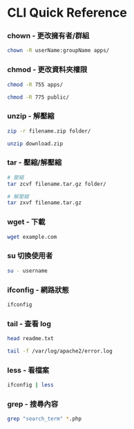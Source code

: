 # CLI Quick Reference

### chown - 更改擁有者/群組
```sh
chown -R userName:groupName apps/
```

### chmod - 更改資料夾權限
```sh
chmod -R 755 apps/
```
```sh
chmod -R 775 public/
```

### unzip - 解壓縮
```sh
zip -r filename.zip folder/
```
```sh
unzip download.zip
```

### tar - 壓縮/解壓縮
```sh
# 壓縮
tar zcvf filename.tar.gz folder/
```
```sh
# 解壓縮
tar zxvf filename.tar.gz
```

### wget - 下載
```sh
wget example.com
```

### su 切換使用者
```sh
su - username
```

### ifconfig - 網路狀態
```sh
ifconfig
```

### tail - 查看 log
```sh
head readme.txt
```

```sh
tail -f /var/log/apache2/error.log
```

### less - 看檔案
```sh
ifconfig | less
```

### grep - 搜尋內容
```sh
grep "search_term" *.php
```
